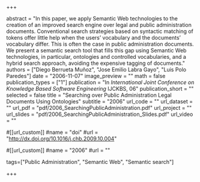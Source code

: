 +++

abstract = "In this paper, we apply Semantic Web technologies to the creation of an improved search engine over legal and public administration documents. Conventional search strategies based on syntactic matching of tokens offer little help when the users’ vocabulary and the documents’ vocabulary differ. This is often the case in public administration documents. We present a semantic search tool that fills this gap using Semantic Web technologies, in particular, ontologies and controlled vocabularies, and a hybrid search approach, avoiding the expensive tagging of documents." 
authors = ["Diego Berrueta Muñoz", "Jose Emilio Labra Gayo", "Luis Polo Paredes"]
date = "2006-11-07"
image_preview = ""
math = false
publication_types = ["1"]
publication = "In *International Joint Conference on Knowledge Based Software Engineering* IJCKBS, 06"
publication_short = ""
selected = false
title = "Searching over Public Administration Legal Documents Using Ontologies"
subtitle = "2006"
url_code = ""
url_dataset = ""
url_pdf = "pdf/2006_SearchingPublicAdministration.pdf"
url_project = ""
url_slides = "pdf/2006_SearchingPublicAdministration_Slides.pdf"
url_video = ""

#[[url_custom]]
#name = "doi"
#url = "http://dx.doi.org/10.1016/j.chb.2009.10.004"

#[[url_custom]]
#name = "2006"
#url = ""

tags=["Public Administration", "Semantic Web", "Semantic search"]

+++


